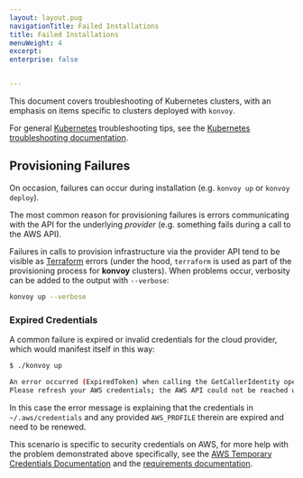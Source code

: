 ```yaml
---
layout: layout.pug
navigationTitle: Failed Installations
title: Failed Installations
menuWeight: 4
excerpt: 
enterprise: false


---
```


This document covers troubleshooting of Kubernetes clusters, with an emphasis on items specific to clusters deployed with `konvoy`.

For general [Kubernetes][0] troubleshooting tips, see the [Kubernetes troubleshooting documentation][1].

## Provisioning Failures

On occasion, failures can occur during installation (e.g. `konvoy up` or `konvoy deploy`).

The most common reason for provisioning failures is errors communicating with the API for the underlying *provider* (e.g. something fails during a call to the AWS API).

Failures in calls to provision infrastructure via the provider API tend to be visible as [Terraform][2] errors (under the hood, `terraform` is used as part of the provisioning process for **konvoy** clusters).
When problems occur, verbosity can be added to the output with `--verbose`:

```bash
konvoy up --verbose
```

### Expired Credentials

A common failure is expired or invalid credentials for the cloud provider, which would manifest itself in this way:

```bash
$ ./konvoy up

An error occurred (ExpiredToken) when calling the GetCallerIdentity operation: The security token included in the request is expired
Please refresh your AWS credentials; the AWS API could not be reached with your current credentials.
```

In this case the error message is explaining that the credentials in `~/.aws/credentials` and any provided `AWS_PROFILE` therein are expired and need to be renewed.

This scenario is specific to security credentials on AWS, for more help with the problem demonstrated above specifically, see the [AWS Temporary Credentials Documentation](https://docs.aws.amazon.com/IAM/latest/UserGuide/id_credentials_temp.html) and the [requirements documentation](../install-uninstall-upgrade/basics_aws.md#prerequisites).

[0]:https://kubernetes.io
[1]:https://kubernetes.io/docs/tasks/debug-application-cluster/troubleshooting/
[2]:https://terraform.io
